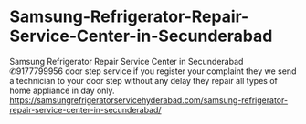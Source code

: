 # Samsung-Refrigerator-Repair-Service-Center-in-Secunderabad
Samsung Refrigerator Repair Service Center in Secunderabad ✆9177799956 door step service if you register your complaint they we send a technician to your door step without any delay they repair all types of home appliance in day only. https://samsungrefrigeratorservicehyderabad.com/samsung-refrigerator-repair-service-center-in-secunderabad/
